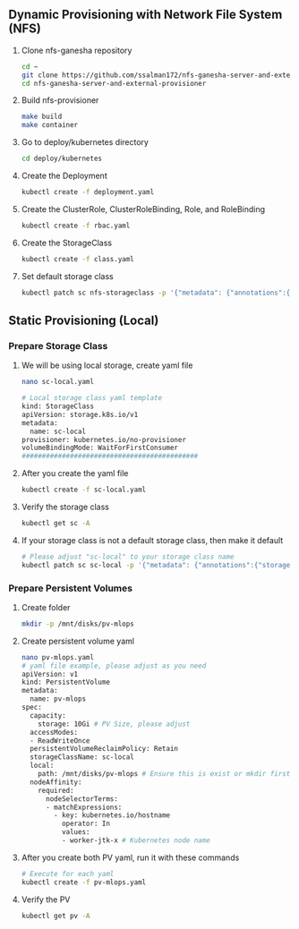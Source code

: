 ## Dynamic Provisioning with Network File System (NFS)

1. Clone nfs-ganesha repository

    ```bash
    cd ~
    git clone https://github.com/ssalman172/nfs-ganesha-server-and-external-provisioner.git
    cd nfs-ganesha-server-and-external-provisioner
    ```

2. Build nfs-provisioner

    ```bash
    make build
    make container
    ```

3. Go to deploy/kubernetes directory

    ```bash
    cd deploy/kubernetes
    ```

4. Create the Deployment

    ```bash
    kubectl create -f deployment.yaml
    ```

5. Create the ClusterRole, ClusterRoleBinding, Role, and RoleBinding

    ```bash
    kubectl create -f rbac.yaml
    ```

6. Create the StorageClass

    ```bash
    kubectl create -f class.yaml
    ```

7. Set default storage class

    ```bash
    kubectl patch sc nfs-storageclass -p '{"metadata": {"annotations":{"storageclass.kubernetes.io/is-default-class":"true"}}}'
    ```

## Static Provisioning (Local)

### Prepare Storage Class

1. We will be using local storage, create yaml file

    ```bash
    nano sc-local.yaml

    # Local storage class yaml template
    kind: StorageClass
    apiVersion: storage.k8s.io/v1
    metadata:
      name: sc-local
    provisioner: kubernetes.io/no-provisioner
    volumeBindingMode: WaitForFirstConsumer
    ############################################
    ```

2. After you create the yaml file

    ```bash
    kubectl create -f sc-local.yaml
    ```

3. Verify the storage class

    ```bash
    kubectl get sc -A
    ```

4. If your storage class is not a default storage class, then make it default

    ```bash
    # Please adjust "sc-local" to your storage class name
    kubectl patch sc sc-local -p '{"metadata": {"annotations":{"storageclass.kubernetes.io/is-default-class":"true"}}}'
    ```

### Prepare Persistent Volumes

1. Create folder

    ```bash
    mkdir -p /mnt/disks/pv-mlops
    ```

2. Create persistent volume yaml

    ```bash
    nano pv-mlops.yaml
    # yaml file example, please adjust as you need
    apiVersion: v1
    kind: PersistentVolume
    metadata:
      name: pv-mlops
    spec:
      capacity:
        storage: 10Gi # PV Size, please adjust
      accessModes:
      - ReadWriteOnce
      persistentVolumeReclaimPolicy: Retain
      storageClassName: sc-local
      local:
        path: /mnt/disks/pv-mlops # Ensure this is exist or mkdir first, each PV use different folder
      nodeAffinity:
        required:
          nodeSelectorTerms:
          - matchExpressions:
            - key: kubernetes.io/hostname
              operator: In
              values:
              - worker-jtk-x # Kubernetes node name
    ```

3. After you create both PV yaml, run it with these commands

    ```bash
    # Execute for each yaml
    kubectl create -f pv-mlops.yaml
    ```

4. Verify the PV

    ```bash
    kubectl get pv -A
    ```
